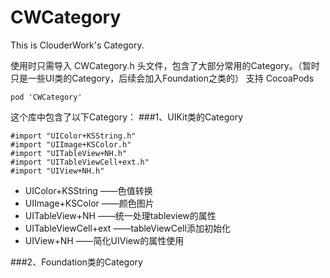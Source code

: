 # CWCategory

This is ClouderWork's Category.

使用时只需导入 CWCategory.h 头文件，包含了大部分常用的Category。（暂时只是一些UI类的Category，后续会加入Foundation之类的）
支持 CocoaPods
```
pod 'CWCategory'
```

这个库中包含了以下Category：
###1、UIKit类的Category
```
#import "UIColor+KSString.h"
#import "UIImage+KSColor.h"
#import "UITableView+NH.h"
#import "UITableViewCell+ext.h"
#import "UIView+NH.h"
```

* UIColor+KSString  ——色值转换
* UIImage+KSColor   ——颜色图片
* UITableView+NH    ——统一处理tableview的属性
* UITableViewCell+ext   ——tableViewCell添加初始化
* UIView+NH         ——简化UIView的属性使用
    

###2、Foundation类的Category



